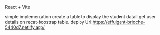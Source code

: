 React + Vite

simple implementation create a table to display the student datail.get user details on recat-boostrap table.
deploy Url:https://effulgent-brioche-5440d7.netlify.app/
